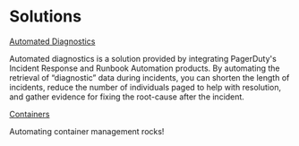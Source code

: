 # Solutions

[Automated Diagnostics](/learning/solutions/automated-diagnostics/index.md)

Automated diagnostics is a solution provided by integrating PagerDuty's Incident Response and Runbook Automation products. By automating the retrieval of “diagnostic” data during incidents, you can shorten the length of incidents, reduce the number of individuals paged to help with resolution, and gather evidence for fixing the root-cause after the incident.

[Containers](/learning/solutions/containers/index.md)

Automating container management rocks!